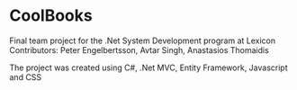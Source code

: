 # CoolBooks
Final team project for the .Net System Development program at Lexicon
Contributors: Peter Engelbertsson, Avtar Singh, Anastasios Thomaidis

The project was created using C#, .Net MVC, Entity Framework, Javascript and CSS
